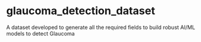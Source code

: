 # glaucoma_detection_dataset
A dataset developed to generate all the required fields to build robust AI/ML models to detect Glaucoma
